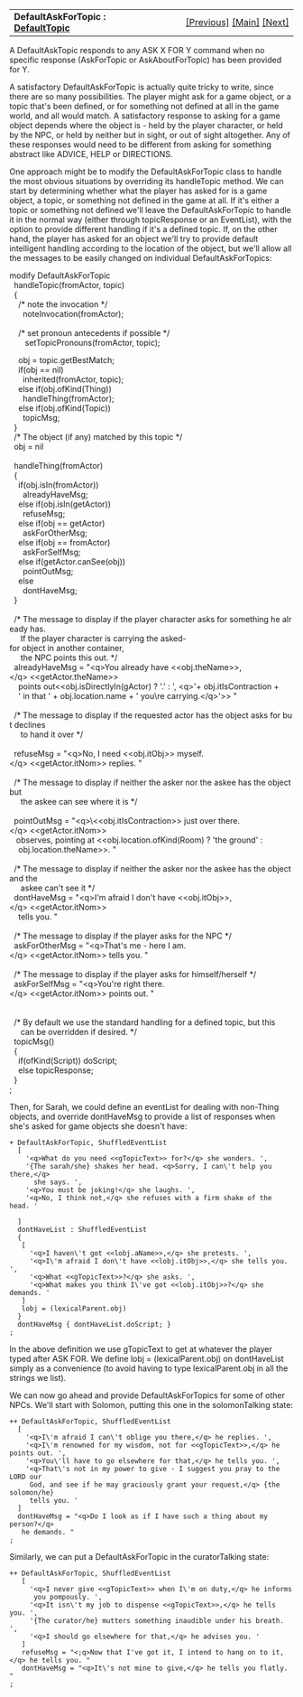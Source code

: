 ---
---
<table width="100%" data-border="0" data-cellspacing="0"
data-cellpadding="3" data-bgcolor="#C0C0C0">
<colgroup>
<col style="width: 50%" />
<col style="width: 50%" />
</colgroup>
<tbody>
<tr>
<td style="text-align: left;"><strong>DefaultAskForTopic : <a
href="defaulttopics-overview.html">DefaultTopic</a><br />
</strong></td>
<td style="text-align: right;"><a
href="defaultgiveshowtopic.html">[Previous]</a> <a
href="generalintroduction.html">[Main]</a> <a
href="defaultanytopic.html">[Next]</a></td>
</tr>
</tbody>
</table>

  
A DefaultAskTopic responds to any ASK X FOR Y command when no specific
response (AskForTopic or AskAboutForTopic) has been provided for Y.  
  
A satisfactory DefaultAskForTopic is actually quite tricky to write,
since there are so many possibilities. The player might ask for a game
object, or a topic that's been defined, or for something not defined at
all in the game world, and all would match. A satisfactory response to
asking for a game object depends where the object is - held by the
player character, or held by the NPC, or held by neither but in sight,
or out of sight altogether. Any of these responses would need to be
different from asking for something abstract like ADVICE, HELP or
DIRECTIONS.  
  
One approach might be to modify the DefaultAskForTopic class to handle
the most obvious situations by overriding its handleTopic method. We can
start by determining whether what the player has asked for is a game
object, a topic, or something not defined in the game at all. If it's
either a topic or something not defined we'll leave the
DefaultAskForTopic to handle it in the normal way (either through
topicResponse or an EventList), with the option to provide different
handling if it's a defined topic. If, on the other hand, the player has
asked for an object we'll try to provide default intelligent handling
according to the location of the object, but we'll allow all the
messages to be easily changed on individual DefaultAskForTopics:  
  
modify DefaultAskForTopic  
  handleTopic(fromActor, topic)  
  {  
    /\* note the invocation \*/  
      noteInvocation(fromActor);  
   
    /\* set pronoun antecedents if possible \*/  
       setTopicPronouns(fromActor, topic);  
  
    obj = topic.getBestMatch;      
    if(obj == nil)  
      inherited(fromActor, topic);  
    else if(obj.ofKind(Thing))  
      handleThing(fromActor);  
    else if(obj.ofKind(Topic))  
      topicMsg;          
  }  
  /\* The object (if any) matched by this topic \*/  
  obj = nil  
    
  handleThing(fromActor)  
  {  
    if(obj.isIn(fromActor))  
      alreadyHaveMsg;  
    else if(obj.isIn(getActor))  
      refuseMsg;  
    else if(obj == getActor)  
      askForOtherMsg;  
    else if(obj == fromActor)  
      askForSelfMsg;  
    else if(getActor.canSee(obj))  
      pointOutMsg;  
    else  
      dontHaveMsg;          
  }  
    
  /\* The message to display if the player character asks for something he already has.   
     If the player character is carrying the asked-for object in another container,  
     the NPC points this out. \*/  
  alreadyHaveMsg = "\<q\>You already have \<\<obj.theName\>\>,\</q\> \<\<getActor.theName\>\>  
    points out\<\<obj.isDirectlyIn(gActor) ? '.' : ', \<q\>'+ obj.itIsContraction +   
    ' in that ' + obj.location.name + ' you\\re carrying.\</q\>'\>\> "  
      
  /\* The message to display if the requested actor has the object asks for but declines  
     to hand it over \*/  
         
  refuseMsg = "\<q\>No, I need \<\<obj.itObj\>\> myself.\</q\> \<\<getActor.itNom\>\> replies. "  
    
  /\* The message to display if neither the asker nor the askee has the object but  
     the askee can see where it is \*/  
    
  pointOutMsg = "\<q\>\\\<\<obj.itIsContraction\>\> just over there.\</q\> \<\<getActor.itNom\>\>  
   observes, pointing at \<\<obj.location.ofKind(Room) ? 'the ground' :  
    obj.location.theName\>\>. "  
    
  /\* The message to display if neither the asker nor the askee has the object and the  
     askee can't see it \*/  
  dontHaveMsg = "\<q\>I'm afraid I don't have \<\<obj.itObj\>\>,\</q\> \<\<getActor.itNom\>\>  
    tells you. "  
    
  /\* The message to display if the player asks for the NPC \*/  
  askForOtherMsg = "\<q\>That's me - here I am.\</q\> \<\<getActor.itNom\>\> tells you. "  
    
  /\* The message to display if the player asks for himself/herself \*/  
  askForSelfMsg = "\<q\>You're right there.\</q\> \<\<getActor.itNom\>\> points out. "  
    
    
  /\* By default we use the standard handling for a defined topic, but this  
     can be overridden if desired. \*/  
  topicMsg()  
  {  
    if(ofKind(Script)) doScript;  
    else topicResponse;  
  }   
;  
  
Then, for Sarah, we could define an eventList for dealing with non-Thing
objects, and override dontHaveMsg to provide a list of responses when
she's asked for game objects she doesn't have:  
  

    + DefaultAskForTopic, ShuffledEventList  
      [
        '<q>What do you need <<gTopicText>> for?</q> she wonders. ',
        '{The sarah/she} shakes her head. <q>Sorry, I can\'t help you there,</q>
          she says. ',
        '<q>You must be joking!</q> she laughs. ',
        '<q>No, I think not,</q> she refuses with a firm shake of the head. '  
        
      ]
      dontHaveList : ShuffledEventList
      {
       [ 
         '<q>I haven\'t got <<lobj.aName>>,</q> she protests. ',
         '<q>I\'m afraid I don\'t have <<lobj.itObj>>,</q> she tells you. ',
         '<q>What <<gTopicText>>?</q> she asks. ',
         '<q>What makes you think I\'ve got <<lobj.itObj>>?</q> she demands. '
       ]
       lobj = (lexicalParent.obj)
      }
      dontHaveMsg { dontHaveList.doScript; }
    ;

In the above definition we use gTopicText to get at whatever the player
typed after ASK FOR. We define lobj = (lexicalParent.obj) on
dontHaveList simply as a convenience (to avoid having to type
lexicalParent.obj in all the strings we list).  
  
We can now go ahead and provide DefaultAskForTopics for some of other
NPCs. We'll start with Solomon, putting this one in the solomonTalking
state:  

    ++ DefaultAskForTopic, ShuffledEventList
      [
        '<q>I\'m afraid I can\'t oblige you there,</q> he replies. ',
        '<q>I\'m renowned for my wisdom, not for <<gTopicText>>,</q> he points out. ',    
        '<q>You\'ll have to go elsewhere for that,</q> he tells you. ',
        '<q>That\'s not in my power to give - I suggest you pray to the LORD our
         God, and see if he may graciously grant your request,</q> {the solomon/he}
         tells you. ' 
      ]
      dontHaveMsg = "<q>Do I look as if I have such a thing about my person?</q>
       he demands. "
    ;

Similarly, we can put a DefaultAskForTopic in the curatorTalking
state:  


    ++ DefaultAskForTopic, ShuffledEventList    
       [
         '<q>I never give <<gTopicText>> when I\'m on duty,</q> he informs
          you pompously. ',
         '<q>It isn\'t my job to dispense <<gTopicText>>,</q> he tells you. ',
         '{The curator/he} mutters something inaudible under his breath. ',
         '<q>I should go elsewhere for that,</q> he advises you. '
       ]
       refuseMsg = "<;q>Now that I've got it, I intend to hang on to it,</q> he tells you. "
       dontHaveMsg = "<q>It\'s not mine to give,</q> he tells you flatly. "
    ;

  
  
